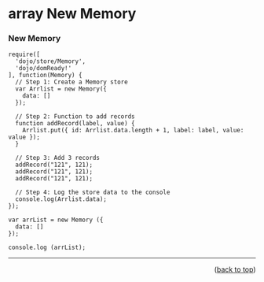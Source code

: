 <a name="topage"></a>

# array New Memory


### New Memory 

```
require([
  'dojo/store/Memory',
  'dojo/domReady!'
], function(Memory) {
  // Step 1: Create a Memory store
  var Arrlist = new Memory({
    data: []
  });

  // Step 2: Function to add records
  function addRecord(label, value) {
    Arrlist.put({ id: Arrlist.data.length + 1, label: label, value: value });
  }

  // Step 3: Add 3 records
  addRecord("121", 121);
  addRecord("121", 121);
  addRecord("121", 121);

  // Step 4: Log the store data to the console
  console.log(Arrlist.data);
});

var arrList = new Memory ({
  data: []
});

console.log (arrList);
```


-----

<p align="right">(<a href="#topage">back to top</a>)</p>
<br/>
<br/>
